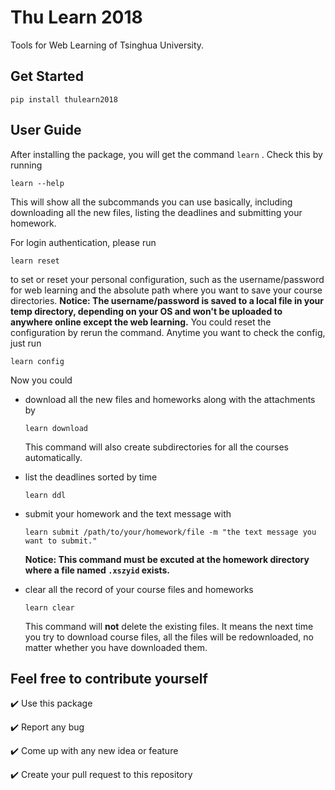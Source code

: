 # Thu Learn 2018

Tools for Web Learning of Tsinghua University.

## Get Started
```
pip install thulearn2018
```

## User Guide

After installing the package, you will get the command `learn` . Check this by running 

```
learn --help
```

This will show all the subcommands you can use basically, including downloading all the new files, listing the deadlines and submitting your homework.

For login authentication, please run 

```
learn reset
```

to set or reset your personal configuration, such as the username/password for web learning and the absolute path where you want to save your course directories. **Notice: The username/password is saved to a local file in your temp directory, depending on your OS and won't be uploaded to anywhere online except the web learning.** You could reset the configuration  by rerun the command. Anytime you want to check the config, just run 

```
learn config
```

Now you could 

- download all the new files and homeworks along with the attachments by

  ```
  learn download
  ```
  
	This command will also create subdirectories for all the courses automatically. 

- list the deadlines sorted by time

  ```
  learn ddl
  ```

- submit your homework and the text message with 

  ```
  learn submit /path/to/your/homework/file -m "the text message you want to submit."
  ```

  **Notice: This command must be excuted at the homework directory where a file named `.xszyid` exists.**

- clear all the record of your course files and homeworks

  ```
  learn clear
  ```

  This command will **not** delete the existing files. It means the next time you try to download course files, all the files will be redownloaded, no matter whether you have downloaded them. 



## Feel free to contribute yourself

:heavy_check_mark: Use this package

:heavy_check_mark: Report any bug

:heavy_check_mark: ​Come up with any new idea or feature

:heavy_check_mark: Create your pull request to this repository


